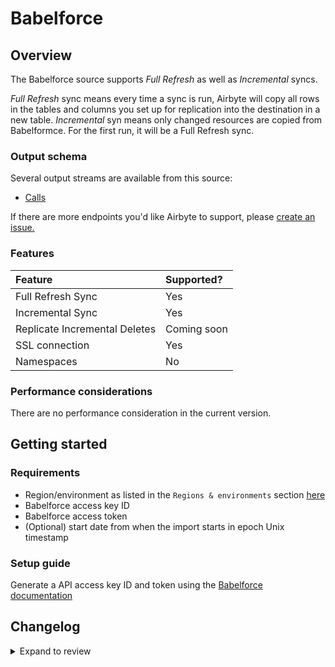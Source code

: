# Babelforce

## Overview

The Babelforce source supports _Full Refresh_ as well as _Incremental_ syncs.

_Full Refresh_ sync means every time a sync is run, Airbyte will copy all rows in the tables and columns you set up for replication into the destination in a new table.
_Incremental_ syn means only changed resources are copied from Babelformce. For the first run, it will be a Full Refresh sync.

### Output schema

Several output streams are available from this source:

- [Calls](https://api.babelforce.com/#af7a6b6e-b262-487f-aabd-c59e6fe7ba41)

If there are more endpoints you'd like Airbyte to support, please [create an issue.](https://github.com/airbytehq/airbyte/issues/new/choose)

### Features

| Feature                       | Supported?  |
| :---------------------------- | :---------- |
| Full Refresh Sync             | Yes         |
| Incremental Sync              | Yes         |
| Replicate Incremental Deletes | Coming soon |
| SSL connection                | Yes         |
| Namespaces                    | No          |

### Performance considerations

There are no performance consideration in the current version.

## Getting started

### Requirements

- Region/environment as listed in the `Regions & environments` section [here](https://api.babelforce.com/#intro)
- Babelforce access key ID
- Babelforce access token
- (Optional) start date from when the import starts in epoch Unix timestamp

### Setup guide

Generate a API access key ID and token using the [Babelforce documentation](https://help.babelforce.com/hc/en-us/articles/360044753932-API-documentation-and-endpoints-an-introduction-)

## Changelog

<details>
  <summary>Expand to review</summary>

| Version | Date       | Pull Request                                             | Subject                     |
| :------ | :--------- | :------------------------------------------------------- | :-------------------------- |
| 0.3.10 | 2025-01-25 | [52182](https://github.com/airbytehq/airbyte/pull/52182) | Update dependencies |
| 0.3.9 | 2025-01-18 | [51776](https://github.com/airbytehq/airbyte/pull/51776) | Update dependencies |
| 0.3.8 | 2025-01-11 | [51275](https://github.com/airbytehq/airbyte/pull/51275) | Update dependencies |
| 0.3.7 | 2024-12-28 | [50502](https://github.com/airbytehq/airbyte/pull/50502) | Update dependencies |
| 0.3.6 | 2024-12-21 | [50184](https://github.com/airbytehq/airbyte/pull/50184) | Update dependencies |
| 0.3.5 | 2024-12-14 | [49587](https://github.com/airbytehq/airbyte/pull/49587) | Update dependencies |
| 0.3.4 | 2024-12-12 | [49286](https://github.com/airbytehq/airbyte/pull/49286) | Update dependencies |
| 0.3.3 | 2024-12-11 | [49035](https://github.com/airbytehq/airbyte/pull/49035) | Starting with this version, the Docker image is now rootless. Please note that this and future versions will not be compatible with Airbyte versions earlier than 0.64 |
| 0.3.2 | 2024-10-28 | [47631](https://github.com/airbytehq/airbyte/pull/47631) | Update dependencies |
| 0.3.1 | 2024-08-16 | [44196](https://github.com/airbytehq/airbyte/pull/44196) | Bump source-declarative-manifest version |
| 0.3.0 | 2024-08-09 | [43439](https://github.com/airbytehq/airbyte/pull/43439) | Refactor connector to manifest-only format |
| 0.2.12 | 2024-08-03 | [43191](https://github.com/airbytehq/airbyte/pull/43191) | Update dependencies |
| 0.2.11 | 2024-07-27 | [42633](https://github.com/airbytehq/airbyte/pull/42633) | Update dependencies |
| 0.2.10 | 2024-07-20 | [42239](https://github.com/airbytehq/airbyte/pull/42239) | Update dependencies |
| 0.2.9 | 2024-07-13 | [41728](https://github.com/airbytehq/airbyte/pull/41728) | Update dependencies |
| 0.2.8 | 2024-07-10 | [41508](https://github.com/airbytehq/airbyte/pull/41508) | Update dependencies |
| 0.2.7 | 2024-07-09 | [41260](https://github.com/airbytehq/airbyte/pull/41260) | Update dependencies |
| 0.2.6 | 2024-07-06 | [40911](https://github.com/airbytehq/airbyte/pull/40911) | Update dependencies |
| 0.2.5 | 2024-06-25 | [40386](https://github.com/airbytehq/airbyte/pull/40386) | Update dependencies |
| 0.2.4 | 2024-06-22 | [39963](https://github.com/airbytehq/airbyte/pull/39963) | Update dependencies |
| 0.2.3 | 2024-06-12 | [38776](https://github.com/airbytehq/airbyte/pull/38776) | Make connector compatible with Builder |
| 0.2.2 | 2024-06-06 | [39163](https://github.com/airbytehq/airbyte/pull/39163) | [autopull] Upgrade base image to v1.2.2 |
| 0.2.1 | 2024-05-21 | [38523](https://github.com/airbytehq/airbyte/pull/38523) | [autopull] base image + poetry + up_to_date |
| 0.2.0 | 2023-08-24 | [29314](https://github.com/airbytehq/airbyte/pull/29314) | Migrate to Low Code |
| 0.1.0 | 2022-05-09 | [12700](https://github.com/airbytehq/airbyte/pull/12700) | Introduce Babelforce source |

</details>
